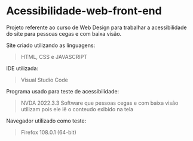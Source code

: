 # Acessibilidade-web-front-end
Projeto referente ao curso de Web Design para trabalhar a acessibilidade do site para pessoas cegas e com baixa visão.

Site criado utilizando as linguagens:
> HTML, CSS e JAVASCRIPT

IDE utilizada:
> Visual Studio Code

Programa usado para teste de acessibilidade:
> NVDA 2022.3.3
Software que pessoas cegas e com baixa visão utilizam pois ele lê o conteudo exibido na tela

Navegador utilizado como teste:
> Firefox 108.0.1 (64-bit)



